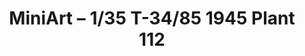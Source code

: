 ---
layout: product
title: "MiniArt – 1/35 T-34/85 1945 Plant 112"
price: "4500" 
desc: "Akcija"
img_path: "/assets/img/MI37091.webp"
brand: "N/A"
available: false
special_offer: false
new: false
soon: false
cat: "010000"
subcat: "010100"
subsubcat: "0N/A"
sifra: "MI37091"
popular: false
spec: false
---